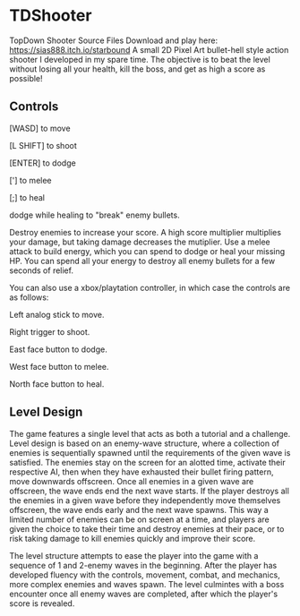 # TDShooter
TopDown Shooter Source Files
Download and play here: https://sias888.itch.io/starbound
A small 2D Pixel Art bullet-hell style action shooter I developed in my spare time. The objective is to beat the level without losing all your health, kill the boss, and get as high a score as possible!

## Controls

[WASD] to move

[L SHIFT] to shoot

[ENTER] to dodge

['] to melee

[;] to heal

dodge while healing to "break" enemy bullets.

Destroy enemies to increase your score. A high score multiplier multiplies your damage, but taking damage decreases the mutiplier. Use a melee attack to build energy, which you can spend to dodge or heal your missing HP. You can spend all your energy to destroy all enemy bullets for a few seconds of relief.


You can also use a xbox/playtation controller, in which case the controls are as follows:

Left analog stick to move.

Right trigger to shoot.

East face button to dodge.

West face button to melee.

North face button to heal.

## Level Design

The game features a single level that acts as both a tutorial and a challenge. Level design is based on an enemy-wave structure, where a collection of enemies is sequentially spawned until the requirements of the given wave is satisfied. The enemies stay on the screen for an alotted time, activate their respective AI, then when they have exhausted their bullet firing pattern, move downwards offscreen. Once all enemies in a given wave are offscreen, the wave ends end the next wave starts. If the player destroys all the enemies in a given wave before they independently move themselves offscreen, the wave ends early and the next wave spawns. This way a limited number of enemies can be on screen at a time, and players are given the choice to take their time and destroy enemies at their pace, or to risk taking damage to kill enemies quickly and improve their score.

The level structure attempts to ease the player into the game with a sequence of 1 and 2-enemy waves in the beginning. After the player has developed fluency with the controls, movement, combat, and mechanics, more complex enemies and waves spawn. The level culmintes with a boss encounter once all enemy waves are completed, after which the player's score is revealed.

